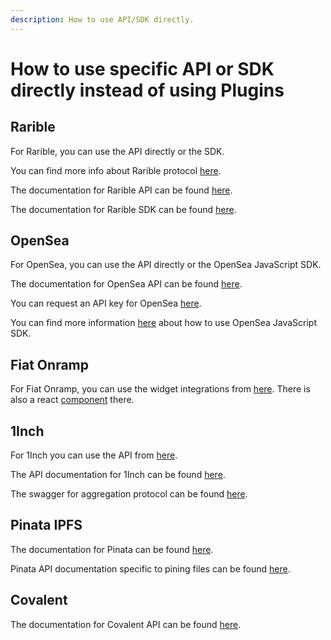 ```yaml
---
description: How to use API/SDK directly.
---
```


# How to use specific API or SDK directly instead of using Plugins

## Rarible

For Rarible, you can use the API directly or the SDK.

You can find more info about Rarible protocol [here](https://docs.rarible.org/).

The documentation for Rarible API can be found [here](https://docs.rarible.org/api-reference/).

The documentation for Rarible SDK can be found [here](https://docs.rarible.org/reference/reference-overview/).


## OpenSea

For OpenSea, you can use the API directly or the OpenSea JavaScript SDK.

The documentation for OpenSea API can be found [here](https://docs.opensea.io/reference/api-overview).

You can request an API key for OpenSea [here](https://docs.opensea.io/reference/request-an-api-key). 

You can find more information [here](https://github.com/ProjectOpenSea/opensea-js/blob/master/README.md) about how to use OpenSea JavaScript SDK.


## Fiat Onramp

For Fiat Onramp, you can use the widget integrations from [here](https://docs.onramper.com/widget/). There is also a react [component](https://docs.onramper.com/widget/#react-component) there.


## 1Inch

For 1Inch you can use the API from [here](https://1inch.io/api/).

The API documentation for 1Inch can be found [here](https://docs.1inch.io/).

The swagger for aggregation protocol can be found [here](https://docs.1inch.io/docs/aggregation-protocol/api/swagger).


## Pinata IPFS

The documentation for Pinata can be found [here](https://docs.pinata.cloud/).

Pinata API documentation specific to pining files can be found [here](https://docs.pinata.cloud/pinata-api/pinning/pin-file-or-directory).


## Covalent

The documentation for Covalent API can be found [here](https://covalenthq.com/docs/api/).

